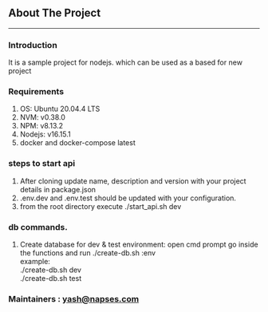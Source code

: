 ## About The Project
---------------------
### Introduction 
 It is a sample project for nodejs. which can be used as a based for new project
### Requirements 
1. OS: Ubuntu 20.04.4 LTS
2. NVM: v0.38.0
3. NPM: v8.13.2
4. Nodejs: v16.15.1
5. docker and docker-compose latest
### steps to start api
1. After cloning update name, description and version with your project details in package.json
2. .env.dev and .env.test should be updated with your configuration.
3. from the root directory execute ./start_api.sh dev

### db commands.
1. Create database for dev & test environment: open cmd prompt go inside the functions and run ./create-db.sh :env <br />
   example: <br />  ./create-db.sh dev <br />
   ./create-db.sh test

### Maintainers : yash@napses.com